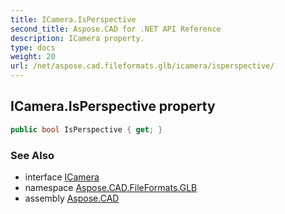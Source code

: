 ```yaml
---
title: ICamera.IsPerspective
second_title: Aspose.CAD for .NET API Reference
description: ICamera property. 
type: docs
weight: 20
url: /net/aspose.cad.fileformats.glb/icamera/isperspective/
---
```

## ICamera.IsPerspective property

```csharp
public bool IsPerspective { get; }
```

### See Also

* interface [ICamera](../)
* namespace [Aspose.CAD.FileFormats.GLB](../../icamera/)
* assembly [Aspose.CAD](../../../)


